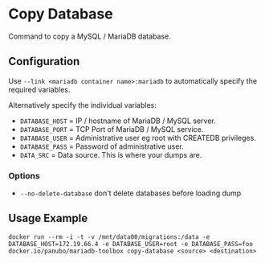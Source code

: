 # Copy Database

Command to copy a MySQL / MariaDB database.

## Configuration

Use `--link <mariadb container name>:mariadb` to automatically specify the required variables.

Alternatively specify the individual variables:

- `DATABASE_HOST` = IP / hostname of MariaDB / MySQL server.
- `DATABASE_PORT` = TCP Port of MariaDB / MySQL service.
- `DATABASE_USER` = Administrative user eg root with CREATEDB privileges.
- `DATABASE_PASS` = Password of administrative user.
- `DATA_SRC` = Data source. This is where your dumps are.

### Options

- `--no-delete-database` don't delete databases before loading dump

## Usage Example

```docker run --rm -i -t -v /mnt/data00/migrations:/data -e DATABASE_HOST=172.19.66.4 -e DATABASE_USER=root -e DATABASE_PASS=foo docker.io/panubo/mariadb-toolbox copy-database <source> <destination>```
